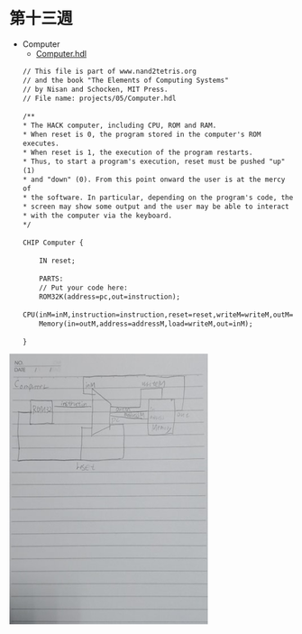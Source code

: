 # 第十三週
* Computer
    * [Computer.hdl](https://github.com/www-abcdefg/co109a/tree/master/05/Computer.hdl)
    ```
    // This file is part of www.nand2tetris.org
    // and the book "The Elements of Computing Systems"
    // by Nisan and Schocken, MIT Press.
    // File name: projects/05/Computer.hdl

    /**
    * The HACK computer, including CPU, ROM and RAM.
    * When reset is 0, the program stored in the computer's ROM executes.
    * When reset is 1, the execution of the program restarts. 
    * Thus, to start a program's execution, reset must be pushed "up" (1)
    * and "down" (0). From this point onward the user is at the mercy of 
    * the software. In particular, depending on the program's code, the 
    * screen may show some output and the user may be able to interact 
    * with the computer via the keyboard.
    */

    CHIP Computer {

        IN reset;

        PARTS:
        // Put your code here:
        ROM32K(address=pc,out=instruction);
        CPU(inM=inM,instruction=instruction,reset=reset,writeM=writeM,outM=outM,addressM=addressM,pc=pc);
        Memory(in=outM,address=addressM,load=writeM,out=inM);

    }
    ```

![picture](https://github.com/www-abcdefg/co109a/blob/master/05/HW12.jpg)
